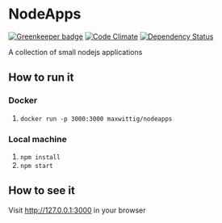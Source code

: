 # NodeApps

[![Greenkeeper badge](https://badges.greenkeeper.io/max-wittig/NodeApps.svg)](https://greenkeeper.io/)
[![Code Climate](https://codeclimate.com/github/max-wittig/NodeApps/badges/gpa.svg)](https://codeclimate.com/github/max-wittig/NodeApps)  [![Dependency Status](https://www.versioneye.com/user/projects/59005e096ac171426c4147f5/badge.svg?style=flat-square)](https://www.versioneye.com/user/projects/59005e096ac171426c4147f5)

A collection of small nodejs applications

## How to run it

### Docker
1. `docker run -p 3000:3000 maxwittig/nodeapps`

### Local machine
1. `npm install`
2. `npm start`

## How to see it
Visit http://127.0.0.1:3000 in your browser
